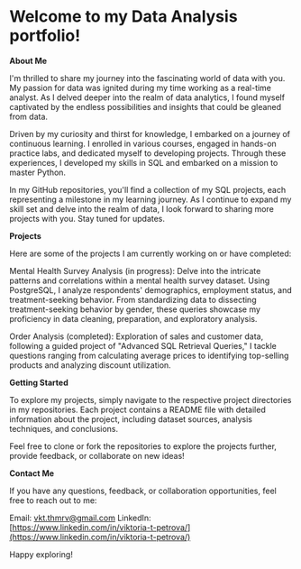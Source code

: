 # Welcome to my Data Analysis portfolio!

**About Me**

I'm thrilled to share my journey into the fascinating world of data with you. My passion for data was ignited during my time working as a real-time analyst. As I delved deeper into the realm of data analytics, I found myself captivated by the endless possibilities and insights that could be gleaned from data.

Driven by my curiosity and thirst for knowledge, I embarked on a journey of continuous learning. I enrolled in various courses, engaged in hands-on practice labs, and dedicated myself to developing projects. Through these experiences, I developed my skills in SQL and embarked on a mission to master Python.

In my GitHub repositories, you'll find a collection of my SQL projects, each representing a milestone in my learning journey. As I continue to expand my skill set and delve into the realm of data, I look forward to sharing more projects with you. Stay tuned for updates.

**Projects**

Here are some of the projects I am currently working on or have completed:

Mental Health Survey Analysis (in progress): Delve into the intricate patterns and correlations within a mental health survey dataset. Using PostgreSQL, I analyze respondents' demographics, employment status, and treatment-seeking behavior. From standardizing data to dissecting treatment-seeking behavior by gender, these queries showcase my proficiency in data cleaning, preparation, and exploratory analysis.

Order Analysis (completed): Exploration of sales and customer data, following a guided project of "Advanced SQL Retrieval Queries," I tackle questions ranging from calculating average prices to identifying top-selling products and analyzing discount utilization. 

**Getting Started**

To explore my projects, simply navigate to the respective project directories in my repositories. Each project contains a README file with detailed information about the project, including dataset sources, analysis techniques, and conclusions.

Feel free to clone or fork the repositories to explore the projects further, provide feedback, or collaborate on new ideas!

**Contact Me**

If you have any questions, feedback, or collaboration opportunities, feel free to reach out to me:

Email: vkt.thmrv@gmail.com
LinkedIn: [https://www.linkedin.com/in/viktoria-t-petrova/](https://www.linkedin.com/in/viktoria-t-petrova/)

Happy exploring!
